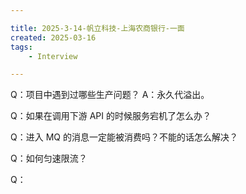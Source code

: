```yaml
---

title: 2025-3-14-帆立科技-上海农商银行-一面
created: 2025-03-16
tags:
    - Interview

---
```


Q：项目中遇到过哪些生产问题？
A：永久代溢出。

Q：如果在调用下游 API 的时候服务宕机了怎么办？

Q：进入 MQ 的消息一定能被消费吗？不能的话怎么解决？

Q：如何匀速限流？

Q：
